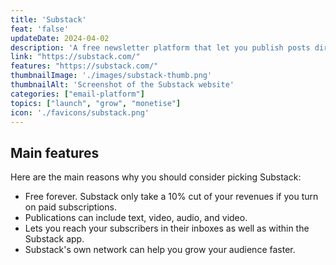 ```yaml
---
title: 'Substack'
feat: 'false'
updateDate: 2024-04-02
description: 'A free newsletter platform that let you publish posts directly to subscribers with text, video, audio, and video. Anyone can start a publication on Substack in minutes.'
link: "https://substack.com/"
features: "https://substack.com/"
thumbnailImage: './images/substack-thumb.png'
thumbnailAlt: 'Screenshot of the Substack website'
categories: ["email-platform"]
topics: ["launch", "grow", "monetise"]
icon: './favicons/substack.png'
---
```



## Main features

Here are the main reasons why you should consider picking Substack:

- Free forever. Substack only take a 10% cut of your revenues if you turn on paid subscriptions.
- Publications can include text, video, audio, and video.
- Lets you reach your subscribers in their inboxes as well as within the Substack app.
- Substack's own network can help you grow your audience faster.